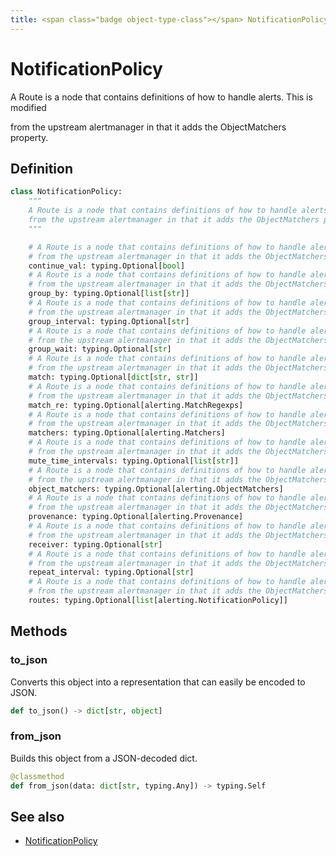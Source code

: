 ```yaml
---
title: <span class="badge object-type-class"></span> NotificationPolicy
---
```

# <span class="badge object-type-class"></span> NotificationPolicy

A Route is a node that contains definitions of how to handle alerts. This is modified

from the upstream alertmanager in that it adds the ObjectMatchers property.

## Definition

```python
class NotificationPolicy:
    """
    A Route is a node that contains definitions of how to handle alerts. This is modified
    from the upstream alertmanager in that it adds the ObjectMatchers property.
    """

    # A Route is a node that contains definitions of how to handle alerts. This is modified
    # from the upstream alertmanager in that it adds the ObjectMatchers property.
    continue_val: typing.Optional[bool]
    # A Route is a node that contains definitions of how to handle alerts. This is modified
    # from the upstream alertmanager in that it adds the ObjectMatchers property.
    group_by: typing.Optional[list[str]]
    # A Route is a node that contains definitions of how to handle alerts. This is modified
    # from the upstream alertmanager in that it adds the ObjectMatchers property.
    group_interval: typing.Optional[str]
    # A Route is a node that contains definitions of how to handle alerts. This is modified
    # from the upstream alertmanager in that it adds the ObjectMatchers property.
    group_wait: typing.Optional[str]
    # A Route is a node that contains definitions of how to handle alerts. This is modified
    # from the upstream alertmanager in that it adds the ObjectMatchers property.
    match: typing.Optional[dict[str, str]]
    # A Route is a node that contains definitions of how to handle alerts. This is modified
    # from the upstream alertmanager in that it adds the ObjectMatchers property.
    match_re: typing.Optional[alerting.MatchRegexps]
    # A Route is a node that contains definitions of how to handle alerts. This is modified
    # from the upstream alertmanager in that it adds the ObjectMatchers property.
    matchers: typing.Optional[alerting.Matchers]
    # A Route is a node that contains definitions of how to handle alerts. This is modified
    # from the upstream alertmanager in that it adds the ObjectMatchers property.
    mute_time_intervals: typing.Optional[list[str]]
    # A Route is a node that contains definitions of how to handle alerts. This is modified
    # from the upstream alertmanager in that it adds the ObjectMatchers property.
    object_matchers: typing.Optional[alerting.ObjectMatchers]
    # A Route is a node that contains definitions of how to handle alerts. This is modified
    # from the upstream alertmanager in that it adds the ObjectMatchers property.
    provenance: typing.Optional[alerting.Provenance]
    # A Route is a node that contains definitions of how to handle alerts. This is modified
    # from the upstream alertmanager in that it adds the ObjectMatchers property.
    receiver: typing.Optional[str]
    # A Route is a node that contains definitions of how to handle alerts. This is modified
    # from the upstream alertmanager in that it adds the ObjectMatchers property.
    repeat_interval: typing.Optional[str]
    # A Route is a node that contains definitions of how to handle alerts. This is modified
    # from the upstream alertmanager in that it adds the ObjectMatchers property.
    routes: typing.Optional[list[alerting.NotificationPolicy]]
```
## Methods

### <span class="badge object-method"></span> to_json

Converts this object into a representation that can easily be encoded to JSON.

```python
def to_json() -> dict[str, object]
```

### <span class="badge object-method"></span> from_json

Builds this object from a JSON-decoded dict.

```python
@classmethod
def from_json(data: dict[str, typing.Any]) -> typing.Self
```

## See also

 * <span class="badge builder"></span> [NotificationPolicy](./builder-NotificationPolicy.md)
